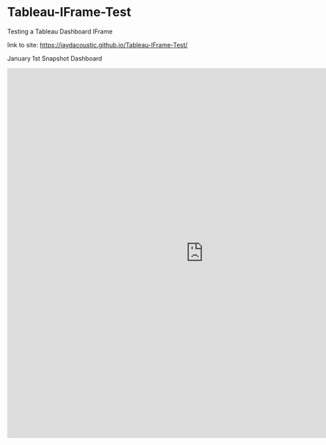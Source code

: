 # Tableau-IFrame-Test
Testing a Tableau Dashboard IFrame

link to site: https://jaydacoustic.github.io/Tableau-IFrame-Test/

January 1st Snapshot Dashboard
<iframe width="900" height="850" seamless frameborder="0" src="https://public.tableau.com/views/MADOCJan1Snapshot/Jan1Snapshot?:embed=y&:display_count=yes&:showVizHome=no&:embed=true"></iframe>
